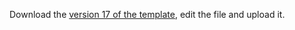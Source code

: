  Download the <a href="https://github.com/ocelhay/como/blob/master/Template_CoMoCOVID-19App_v17.xlsx" target="_blank">version 17 of the template</a>, edit the file and upload it.